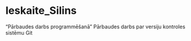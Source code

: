 # Ieskaite_Silins
“Pārbaudes darbs programmēšanā”
Pārbaudes darbs par versiju kontroles sistēmu Git
